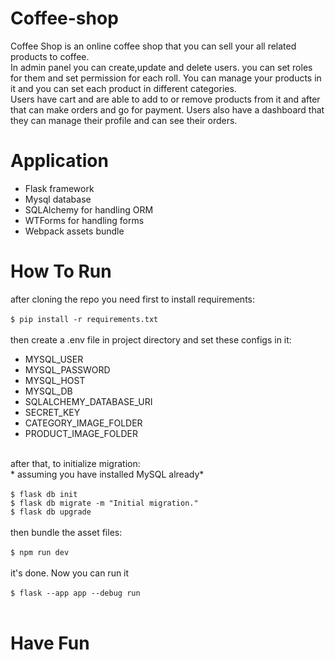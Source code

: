 # Coffee-shop
Coffee Shop is an online coffee shop that you can sell your all related products to coffee.
<br>
In admin panel you can create,update and delete users. you can set roles for them and set permission for each roll. You can manage your products in it and you can set each product in different categories.
<br>
Users have cart and are able to add to or remove products from it and after that can make orders and go for payment. Users also have a dashboard that they can manage their profile and can see their orders.
# Application
- Flask framework
- Mysql database
- SQLAlchemy for handling ORM
- WTForms for handling forms
- Webpack assets bundle
# How To Run
after cloning the repo you need first to install requirements:
<br>
<br>
<code>$ pip install -r requirements.txt</code>
<br>
<br>
then create a .env file in project directory and set these configs in it:
- MYSQL_USER
- MYSQL_PASSWORD
- MYSQL_HOST
- MYSQL_DB
- SQLALCHEMY_DATABASE_URI
- SECRET_KEY
- CATEGORY_IMAGE_FOLDER
- PRODUCT_IMAGE_FOLDER
<br>
after that, to initialize migration:
<br>
* assuming you have installed MySQL already*
<br>
<br>
<code>$ flask db init</code>
<br>
<code>$ flask db migrate -m "Initial migration."</code>
<br>
<code>$ flask db upgrade</code>
<br>
<br>
then bundle the asset files:
<br>
<br>
<code>$ npm run dev</code>
<br>
<br>
it's done. Now you can run it
<br>
<br>
<code>$ flask --app app --debug run </code>
<br>
<br>

# Have Fun
